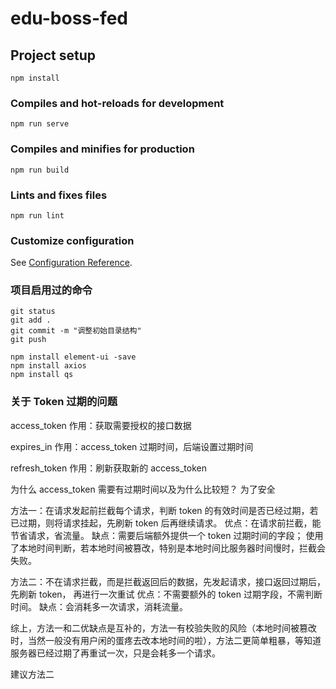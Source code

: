 # edu-boss-fed

## Project setup
```
npm install
```

### Compiles and hot-reloads for development
```
npm run serve
```

### Compiles and minifies for production
```
npm run build
```

### Lints and fixes files
```
npm run lint
```

### Customize configuration
See [Configuration Reference](https://cli.vuejs.org/config/).


### 项目启用过的命令
```shell
git status
git add .
git commit -m "调整初始目录结构"
git push

npm install element-ui -save
npm install axios
npm install qs
```

### 关于 Token 过期的问题
access_token
  作用：获取需要授权的接口数据

expires_in
  作用：access_token 过期时间，后端设置过期时间

refresh_token
  作用：刷新获取新的 access_token

为什么 access_token 需要有过期时间以及为什么比较短？
  为了安全

方法一：在请求发起前拦截每个请求，判断 token 的有效时间是否已经过期，若已过期，则将请求挂起，先刷新 token 后再继续请求。
优点：在请求前拦截，能节省请求，省流量。
缺点：需要后端额外提供一个 token 过期时间的字段；
使用了本地时间判断，若本地时间被篡改，特别是本地时间比服务器时间慢时，拦截会失败。

方法二：不在请求拦截，而是拦截返回后的数据，先发起请求，接口返回过期后，先刷新 token， 再进行一次重试
优点：不需要额外的 token 过期字段，不需判断时间。
缺点：会消耗多一次请求，消耗流量。

综上，方法一和二优缺点是互补的，方法一有校验失败的风险（本地时间被篡改时，当然一般没有用户闲的蛋疼去改本地时间的啦），方法二更简单粗暴，等知道服务器已经过期了再重试一次，只是会耗多一个请求。

建议方法二

